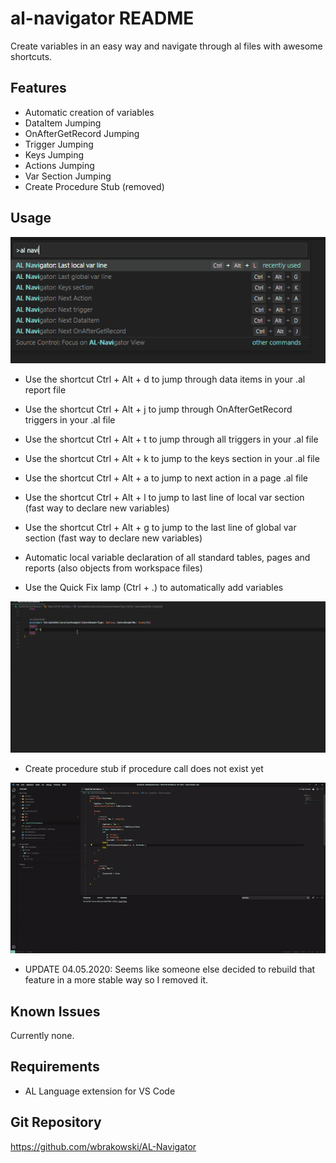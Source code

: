 # al-navigator README

Create variables in an easy way and navigate through al files with awesome shortcuts.

## Features

- Automatic creation of variables
- DataItem Jumping
- OnAfterGetRecord Jumping
- Trigger Jumping
- Keys Jumping
- Actions Jumping
- Var Section Jumping
- Create Procedure Stub (removed)

## Usage

![Shortcuts](resources/Shortcuts.png)

- Use the shortcut Ctrl + Alt + d to jump through data items in your .al report file 
- Use the shortcut Ctrl + Alt + j to jump through OnAfterGetRecord triggers in your .al file 
- Use the shortcut Ctrl + Alt + t to jump through all triggers in your .al file 
- Use the shortcut Ctrl + Alt + k to jump to the keys section in your .al file 
- Use the shortcut Ctrl + Alt + a to jump to next action in a page .al file
- Use the shortcut Ctrl + Alt + l to jump to last line of local var section (fast way to declare new variables)
- Use the shortcut Ctrl + Alt + g to jump to the last line of global var section (fast way to declare new variables)

- Automatic local variable declaration of all standard tables, pages and reports (also objects from workspace files)
- Use the Quick Fix lamp (Ctrl + .) to automatically add variables

![Create Local Variable](resources/VarDeclaration.gif)


- Create procedure stub if procedure call does not exist yet


![Create Procedure Stub](resources/CreateProcedureStub.gif)


- UPDATE 04.05.2020: Seems like someone else decided to rebuild that feature in a more stable way so I removed it.


## Known Issues

Currently none.

## Requirements

- AL Language extension for VS Code

## Git Repository

https://github.com/wbrakowski/AL-Navigator
